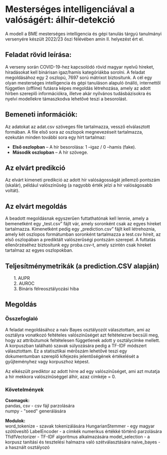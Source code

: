 # Mesterséges intelligenciával a valóságért: álhír-detekció

A modell a BME mesterséges intelligencia és gépi tanulás tárgyú tanulmányi versenyére készült 2022/23 őszi félévében amin II. helyezést ért el.

## Feladat rövid leírása:

A  verseny  során  COVID-19-hez kapcsolódó rövid magyar nyelvű híreket, 
híradásokat kell binárisan igaz/hamis kategóriákba sorolni. 
A feladat megoldásához egy 2 oszlopú, 7697 sorú mátrixot biztosítunk.
A cél egy olyan mesterséges intelligencia és gépi tanuláson alapuló önálló,
internettől független (offline) futásra képes megoldás létrehozása,
amely  az adott hírben szereplő információkra,
illetve akár nyilvános tudásbázisokra és nyelvi modellekre támaszkodva
lehetővé teszi a besorolást.

## Bemeneti információk:

Az adatokat az adat.csv szöveges file tartalmazza, vessző elválasztott formában.
A file első sora az oszlopok megnevezéseit tartalmazza,
ezekután minden további sora egy hírt tartalmaz:
- **Első oszlopban** – A hír besorolása: 1 –igaz / 0 –hamis (fake).
- **Második oszlopban** – A hír szövege.

## Az elvárt predikció

Az elvárt kimeneti predikció az adott hír valóságosságát jellemző pontszám (skalár),
például valószínűség (a nagyobb érték jelzi a hír valóságosabb voltát).

## Az elvárt megoldás

A beadott megoldásnak egyszerűen futtathatónak kell lennie,
amely a bemenetként egy „test.csv” fájlt vár,
amely soronként csak az egyes híreket tartalmazza.
Kimenetként pedig egy „prediction.csv” fájlt kell létrehoznia,
amely két oszlopos formátumban soronként tartalmazza a test.csv híreit,
az első oszlopában a prediktált valószerűségi pontszám szerepel.
A futtatás ellenőrzéséhez biztosítunk egy proba.csv-t,
amely szintén csak híreket tartalmaz az egyes oszlopokban.

## Teljesítménymetrikák (a prediction.CSV alapján)
&nbsp;&nbsp;&nbsp;&nbsp;&nbsp;&nbsp; 1. AUPR  
&nbsp;&nbsp;&nbsp;&nbsp;&nbsp;&nbsp; 2. AUROC  
&nbsp;&nbsp;&nbsp;&nbsp;&nbsp;&nbsp; 3. Bináris félreosztályozási hiba

## Megoldás

### Összefoglaló

A feladat megoldásához a naív Bayes osztályozót választottam,
ami az osztályra vonatkozó feltételes valószínűséget azt feltételezve becsüli meg,
hogy az attribútumok feltételesen függetlenek adott y osztálycímke mellett.
A korpuszban található szavak súlyozására pedig a TF-IDF módszert választottam. 
Ez a statisztikai mérőszám lehetővé teszi egy dokumentumban szereplő
kifejezés jelentőségének értékelését a gyűjteményhez vagy korpuszhoz képest.

Az elkészült prediktor az adott hírre ad egy valószínűséget,
ami azt mutatja a hír mekkora valószínűséggel álhír, azaz címkéje = 0.

### Követelmények

**Csomagok:**\
pandas, csv - csv fájl parzolására\
numpy - "seed" generálására

**Modulok:**\
word_tokenize - szavak tokenizálására
HungarianStemmer - egy magyar szótövesítő
LabelEncoder - a címkék numerikus értékké történő parzolására
TfidfVectorizer - TF-IDF algoritmus alkalmazására
model_selection - a korpusz tanítási és tesztelési halmazra való szétválasztására
naive_bayes - a használt osztályozó
